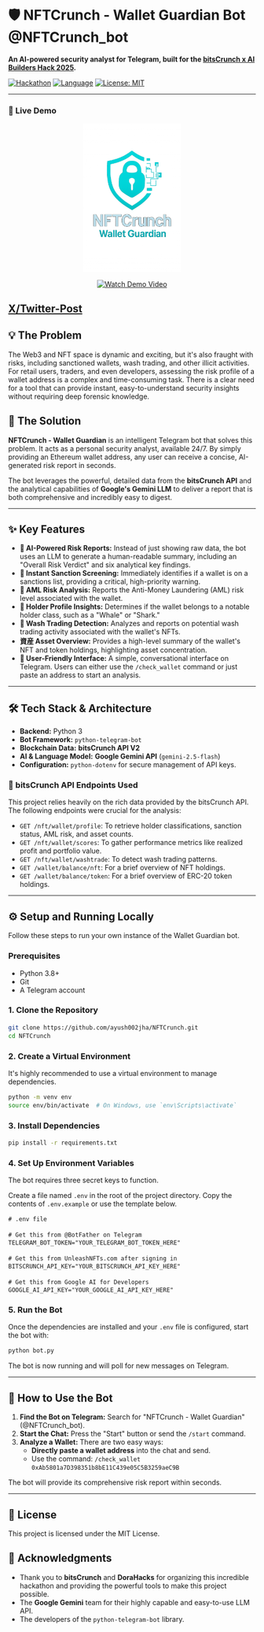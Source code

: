 # 🛡️ NFTCrunch - Wallet Guardian Bot @NFTCrunch_bot


**An AI-powered security analyst for Telegram, built for the [bitsCrunch x AI Builders Hack 2025](https://dorahacks.io/hackathon/crunchhack2025/detail).**

[![Hackathon](https://img.shields.io/badge/Hackathon-bitsCrunch%20x%20AI%20Builders-blue.svg)](https://dorahacks.io/hackathon/crunchhack2025/detail)
[![Language](https://img.shields.io/badge/Language-Python-3776AB.svg)](https://www.python.org/)
[![License: MIT](https://img.shields.io/badge/License-MIT-yellow.svg)](https://opensource.org/licenses/MIT)

---

### 🎥 Live Demo

<p align="center">
  <img src="logo.png" alt="NFTCrunch Logo" width="200"/>
</p>

<p align="center">
  <a href="Demo.mp4" title="Click to watch the demo video">
    <img src="https://img.shields.io/badge/Watch%20Demo%20Video-E62117?style=for-the-badge&logo=youtube&logoColor=white" alt="Watch Demo Video"/>
  </a>
</p>

[X/Twitter-Post](https://x.com/ayush17_08/status/1952353647750418452)
---

## 💡 The Problem

The Web3 and NFT space is dynamic and exciting, but it's also fraught with risks, including sanctioned wallets, wash trading, and other illicit activities. For retail users, traders, and even developers, assessing the risk profile of a wallet address is a complex and time-consuming task. There is a clear need for a tool that can provide instant, easy-to-understand security insights without requiring deep forensic knowledge.

## 🚀 The Solution

**NFTCrunch - Wallet Guardian** is an intelligent Telegram bot that solves this problem. It acts as a personal security analyst, available 24/7. By simply providing an Ethereum wallet address, any user can receive a concise, AI-generated risk report in seconds.

The bot leverages the powerful, detailed data from the **bitsCrunch API** and the analytical capabilities of **Google's Gemini LLM** to deliver a report that is both comprehensive and incredibly easy to digest.

---

## ✨ Key Features

*   **🤖 AI-Powered Risk Reports:** Instead of just showing raw data, the bot uses an LLM to generate a human-readable summary, including an "Overall Risk Verdict" and six analytical key findings.
*   **🚨 Instant Sanction Screening:** Immediately identifies if a wallet is on a sanctions list, providing a critical, high-priority warning.
*   **🔎 AML Risk Analysis:** Reports the Anti-Money Laundering (AML) risk level associated with the wallet.
*   **🧐 Holder Profile Insights:** Determines if the wallet belongs to a notable holder class, such as a "Whale" or "Shark."
*   **🌊 Wash Trading Detection:** Analyzes and reports on potential wash trading activity associated with the wallet's NFTs.
*   **資産 Asset Overview:** Provides a high-level summary of the wallet's NFT and token holdings, highlighting asset concentration.
*   **💬 User-Friendly Interface:** A simple, conversational interface on Telegram. Users can either use the `/check_wallet` command or just paste an address to start an analysis.

---

## 🛠️ Tech Stack & Architecture

*   **Backend:** Python 3
*   **Bot Framework:** `python-telegram-bot`
*   **Blockchain Data:** **bitsCrunch API V2**
*   **AI & Language Model:** **Google Gemini API** (`gemini-2.5-flash`)
*   **Configuration:** `python-dotenv` for secure management of API keys.

### 🔌 bitsCrunch API Endpoints Used

This project relies heavily on the rich data provided by the bitsCrunch API. The following endpoints were crucial for the analysis:

*   `GET /nft/wallet/profile`: To retrieve holder classifications, sanction status, AML risk, and asset counts.
*   `GET /nft/wallet/scores`: To gather performance metrics like realized profit and portfolio value.
*   `GET /nft/wallet/washtrade`: To detect wash trading patterns.
*   `GET /wallet/balance/nft`: For a brief overview of NFT holdings.
*   `GET /wallet/balance/token`: For a brief overview of ERC-20 token holdings.

---

## ⚙️ Setup and Running Locally

Follow these steps to run your own instance of the Wallet Guardian bot.

### Prerequisites

*   Python 3.8+
*   Git
*   A Telegram account

### 1. Clone the Repository

```bash
git clone https://github.com/ayush002jha/NFTCrunch.git
cd NFTCrunch
```

### 2. Create a Virtual Environment

It's highly recommended to use a virtual environment to manage dependencies.

```bash
python -m venv env
source env/bin/activate  # On Windows, use `env\Scripts\activate`
```

### 3. Install Dependencies

```bash
pip install -r requirements.txt
```

### 4. Set Up Environment Variables

The bot requires three secret keys to function.

Create a file named `.env` in the root of the project directory. Copy the contents of `.env.example` or use the template below.

```.env
# .env file

# Get this from @BotFather on Telegram
TELEGRAM_BOT_TOKEN="YOUR_TELEGRAM_BOT_TOKEN_HERE"

# Get this from UnleashNFTs.com after signing in
BITSCRUNCH_API_KEY="YOUR_BITSCRUNCH_API_KEY_HERE"

# Get this from Google AI for Developers
GOOGLE_AI_API_KEY="YOUR_GOOGLE_AI_API_KEY_HERE"
```

### 5. Run the Bot

Once the dependencies are installed and your `.env` file is configured, start the bot with:

```bash
python bot.py
```

The bot is now running and will poll for new messages on Telegram.

---

## 🤖 How to Use the Bot

1.  **Find the Bot on Telegram:** Search for "NFTCrunch - Wallet Guardian" (@NFTCrunch_bot).
2.  **Start the Chat:** Press the "Start" button or send the `/start` command.
3.  **Analyze a Wallet:** There are two easy ways:
    *   **Directly paste a wallet address** into the chat and send.
    *   Use the command: `/check_wallet 0xAb5801a7D398351b8bE11C439e05C5B3259aeC9B`

The bot will provide its comprehensive risk report within seconds.

---

## 📜 License

This project is licensed under the MIT License. 

## 🙏 Acknowledgments

*   Thank you to **bitsCrunch** and **DoraHacks** for organizing this incredible hackathon and providing the powerful tools to make this project possible.
*   The **Google Gemini** team for their highly capable and easy-to-use LLM API.
*   The developers of the `python-telegram-bot` library.

